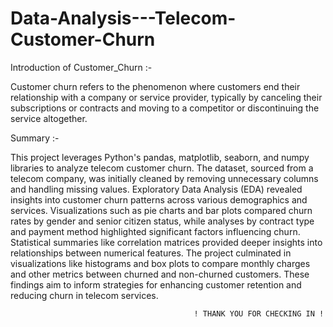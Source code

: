 # Data-Analysis---Telecom-Customer-Churn

Introduction of Customer_Churn :-

Customer churn refers to the phenomenon where customers end their relationship with a company or service provider, typically by canceling their subscriptions or contracts and moving to a competitor or discontinuing the service altogether.

Summary :-

This project leverages Python's pandas, matplotlib, seaborn, and numpy libraries to analyze telecom customer churn. The dataset, sourced from a telecom company, was initially cleaned by removing unnecessary columns and handling missing values. Exploratory Data Analysis (EDA) revealed insights into customer churn patterns across various demographics and services. Visualizations such as pie charts and bar plots compared churn rates by gender and senior citizen status, while analyses by contract type and payment method highlighted significant factors influencing churn. Statistical summaries like correlation matrices provided deeper insights into relationships between numerical features. The project culminated in visualizations like histograms and box plots to compare monthly charges and other metrics between churned and non-churned customers. These findings aim to inform strategies for enhancing customer retention and reducing churn in telecom services.


                                             ! THANK YOU FOR CHECKING IN !